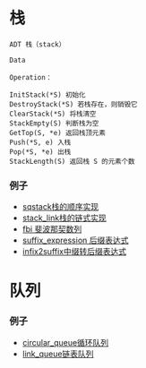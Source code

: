 # 栈

```
ADT 栈（stack）

Data

Operation：

InitStack(*S) 初始化
DestroyStack(*S) 若栈存在，则销毁它
ClearStack(*S) 将栈清空
StackEmpty(S) 判断栈为空
GetTop(S, *e) 返回栈顶元素
Push(*S, e) 入栈
Pop(*S, *e) 出栈
StackLength(S) 返回栈 S 的元素个数
```

### 例子

* [sqstack栈的顺序实现](sqstack)
* [stack_link栈的链式实现](stack_link)
* [fbi 斐波那契数列](fbi)
* [suffix_expression 后缀表达式](suffix_expression)
* [infix2suffix中缀转后缀表达式](infix2suffix)

# 队列

### 例子

* [circular_queue循环队列](circular_queue)
* [link_queue链表队列](link_queue)
